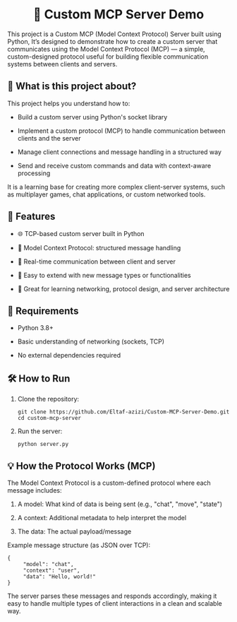 <h1 align="center">🧠 Custom MCP Server Demo</h1>

This project is a Custom MCP (Model Context Protocol) Server built using Python, It’s designed to demonstrate how to create a custom server that communicates using the Model Context Protocol (MCP) — a simple, custom-designed protocol useful for building flexible communication systems between clients and servers.


## 📌 What is this project about?
This project helps you understand how to:

 - Build a custom server using Python's socket library

 - Implement a custom protocol (MCP) to handle communication between clients and the server

 - Manage client connections and message handling in a structured way

 - Send and receive custom commands and data with context-aware processing

It is a learning base for creating more complex client-server systems, such as multiplayer games, chat applications, or custom networked tools.

## 🚀 Features

 - 🌐 TCP-based custom server built in Python

 - 🔄 Model Context Protocol: structured message handling

 - 📡 Real-time communication between client and server

 - 🧩 Easy to extend with new message types or functionalities

 - 🧪 Great for learning networking, protocol design, and server architecture


## 🔧 Requirements

 - Python 3.8+

 - Basic understanding of networking (sockets, TCP)

 - No external dependencies required


## 🛠 How to Run

1. Clone the repository:

       git clone https://github.com/Eltaf-azizi/Custom-MCP-Server-Demo.git
       cd custom-mcp-server
   
3. Run the server:

       python server.py


## 💡 How the Protocol Works (MCP)

The Model Context Protocol is a custom-defined protocol where each message includes:

1. A model: What kind of data is being sent (e.g., "chat", "move", "state")

2. A context: Additional metadata to help interpret the model

3. The data: The actual payload/message

Example message structure (as JSON over TCP):

    {
         "model": "chat",
         "context": "user",
         "data": "Hello, world!"
    }
The server parses these messages and responds accordingly, making it easy to handle multiple types of client interactions in a clean and scalable way.
